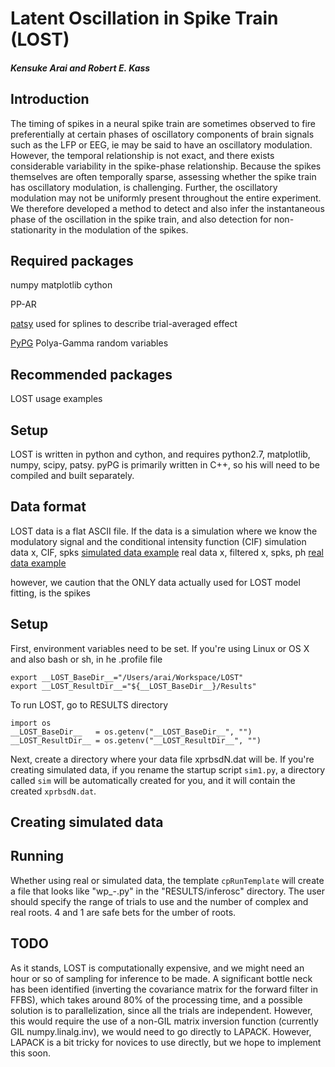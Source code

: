 #  Latent Oscillation in Spike Train (LOST)

#####  Kensuke Arai and Robert E. Kass

##  Introduction
The timing of spikes in a neural spike train are sometimes observed to fire preferentially at certain phases of oscillatory components of brain signals such as the LFP or EEG, ie may be said to have an oscillatory modulation.    However, the temporal relationship is not exact, and there exists considerable variability in the spike-phase relationship.  Because the spikes themselves are often temporally sparse, assessing whether the spike train has oscillatory modulation, is challenging.  Further, the oscillatory modulation may not be uniformly present throughout the entire experiment.  We therefore developed a method to detect and also infer the instantaneous phase of the oscillation in the spike train, and also detection for non-stationarity in the modulation of the spikes.

##  Required packages
numpy
matplotlib
cython

PP-AR

[patsy](https://patsy.readthedocs.io/en/latest/)   used for splines to describe trial-averaged effect

[PyPG](https://github.com/AraiKensuke/pyPG)  Polya-Gamma random variables

##  Recommended packages 
LOST usage examples


##  Setup
LOST is written in python and cython, and requires python2.7, matplotlib, numpy, scipy, patsy.  pyPG is primarily written in C++, so his will need to be compiled and built separately.

##  Data format
LOST data is a flat ASCII file.  If the data is a simulation where we know the modulatory signal and the conditional intensity function (CIF)
simulation data
x, CIF, spks
[simulated data example](examples1.html)
real data
x, filtered x, spks, ph
[real data example](examples2.html)

however, we caution that the ONLY data actually used for LOST model fitting, is the spikes

##  Setup
First, environment variables need to be set.  If you're using Linux or OS X and also bash or sh, in he .profile file

```
export __LOST_BaseDir__="/Users/arai/Workspace/LOST"
export __LOST_ResultDir__="${__LOST_BaseDir__}/Results"
```
To run LOST, go to RESULTS directory
```
import os
__LOST_BaseDir__   = os.getenv("__LOST_BaseDir__", "")
__LOST_ResultDir__ = os.getenv("__LOST_ResultDir__", "")
```

Next, create a directory where your data file xprbsdN.dat will be.  If you're creating simulated data, if you rename the startup script `sim1.py`, a directory called `sim` will be automatically created for you, and it will contain the created `xprbsdN.dat`.


##  Creating simulated data

##  Running
Whether using real or simulated data, the template `cpRunTemplate` will create a file that looks like "wp_<tr0>-<tr1>_<C>_<R>.py" in the "RESULTS/inferosc" directory.  The user should specify the range of trials to use and the number of complex and real roots.  4 and 1 are safe bets for the umber of roots.



##  TODO
As it stands, LOST is computationally expensive, and we might need an hour or so of sampling for inference to be made.  A significant bottle neck has been identified (inverting the covariance matrix for the forward filter in FFBS), which takes around 80% of the processing time, and a possible solution is to parallelization, since all the trials are independent.  However, this would require the use of a non-GIL matrix inversion function (currently GIL numpy.linalg.inv), we would need to go directly to LAPACK.  However, LAPACK is a bit tricky for novices to use directly, but we hope to implement this soon.



